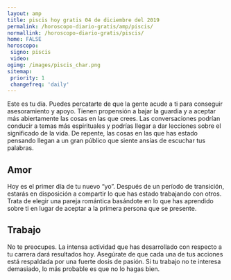 ```yaml
---
layout: amp
title: piscis hoy gratis 04 de diciembre del 2019 
permalink: /horoscopo-diario-gratis/amp/piscis/
normallink: /horoscopo-diario-gratis/piscis/
home: FALSE
horoscopo:
 signo: piscis
 video:  
ogimg: /images/piscis_char.png
sitemap:
 priority: 1
 changefreq: 'daily'
---
```



Este es tu día. Puedes percatarte de que la gente acude a ti para conseguir asesoramiento y apoyo. Tienen propensión a bajar la guardia y a aceptar más abiertamente las cosas en las que crees. Las conversaciones podrían conducir a temas más espirituales y podrías llegar a dar lecciones sobre el significado de la vida. De repente, las cosas en las que has estado pensando llegan a un gran público que siente ansías de escuchar tus palabras.

## Amor

Hoy es el primer día de tu nuevo “yo”. Después de un período de transición, estarás en disposición a compartir lo que has estado trabajando con otros. Trata de elegir una pareja romántica basándote en lo que has aprendido sobre ti en lugar de aceptar a la primera persona que se presente.

## Trabajo

No te preocupes. La intensa actividad que has desarrollado con respecto a tu carrera dará resultados hoy. Asegúrate de que cada una de tus acciones está respaldada por una fuerte dosis de pasión. Si tu trabajo no te interesa demasiado, lo más probable es que no lo hagas bien.